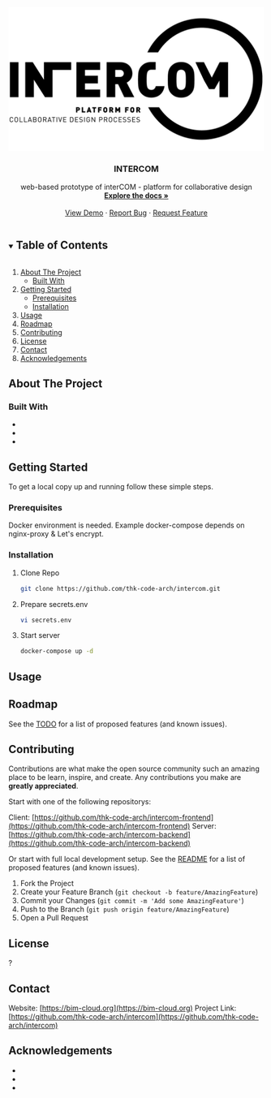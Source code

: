 <!--
*** Thanks for checking out the Best-README-Template. If you have a suggestion
*** that would make this better, please fork the repo and create a pull request
*** or simply open an issue with the tag "enhancement".
*** Thanks again! Now go create something AMAZING! :D
***
***
***
*** To avoid retyping too much info. Do a search and replace for the following:
*** thk-code-arch, intercom, twitter_handle, email, INTERCOM, web-based prototype of interCOM - platform for collaborative design
-->

<!-- PROJECT SHIELDS -->
<!--
*** I'm using markdown "reference style" links for readability.
*** Reference links are enclosed in brackets [ ] instead of parentheses ( ).
*** See the bottom of this document for the declaration of the reference variables
*** for contributors-url, forks-url, etc. This is an optional, concise syntax you may use.
*** https://www.markdownguide.org/basic-syntax/#reference-style-links
[![Contributors][contributors-shield]][contributors-url]
[![Forks][forks-shield]][forks-url]
[![Stargazers][stars-shield]][stars-url]
[![Issues][issues-shield]][issues-url]
[![MIT License][license-shield]][license-url]
[![LinkedIn][linkedin-shield]][linkedin-url]
-->

<!-- PROJECT LOGO -->
<br />
<p align="center">
  <a href="https://github.com/thk-code-arch/intercom">
    <img src="legacy/assets/logo.png" alt="Intercom Logo">
  </a>

  <h3 align="center">INTERCOM</h3>

  <p align="center">
    web-based prototype of interCOM - platform for collaborative design
    <br />
    <a href="https://github.com/thk-code-arch/intercom"><strong>Explore the docs »</strong></a>
    <br />
    <br />
    <a href="https://github.com/thk-code-arch/intercom">View Demo</a>
    ·
    <a href="https://github.com/thk-code-arch/intercom/issues">Report Bug</a>
    ·
    <a href="https://github.com/thk-code-arch/intercom/issues">Request Feature</a>
  </p>
</p>

<!-- TABLE OF CONTENTS -->
<details open="open">
  <summary><h2 style="display: inline-block">Table of Contents</h2></summary>
  <ol>
    <li>
      <a href="#about-the-project">About The Project</a>
      <ul>
        <li><a href="#built-with">Built With</a></li>
      </ul>
    </li>
    <li>
      <a href="#getting-started">Getting Started</a>
      <ul>
        <li><a href="#prerequisites">Prerequisites</a></li>
        <li><a href="#installation">Installation</a></li>
      </ul>
    </li>
    <li><a href="#usage">Usage</a></li>
    <li><a href="#roadmap">Roadmap</a></li>
    <li><a href="#contributing">Contributing</a></li>
    <li><a href="#license">License</a></li>
    <li><a href="#contact">Contact</a></li>
    <li><a href="#acknowledgements">Acknowledgements</a></li>
  </ol>
</details>

<!-- ABOUT THE PROJECT -->

## About The Project

### Built With

- []()
- []()
- []()

<!-- GETTING STARTED -->

## Getting Started

To get a local copy up and running follow these simple steps.

### Prerequisites

Docker environment is needed. Example docker-compose depends on nginx-proxy &
Let's encrypt.

### Installation

1. Clone Repo
   ```sh
   git clone https://github.com/thk-code-arch/intercom.git
   ```
2. Prepare secrets.env
   ```sh
   vi secrets.env
   ```
3. Start server
   ```sh
   docker-compose up -d
   ```

<!-- USAGE EXAMPLES -->

## Usage

<!-- ROADMAP -->

## Roadmap

See the [TODO](https://github.com/thk-code-arch/intercom/blob/master/TODO.md) for a list of proposed features (and known issues).

<!-- CONTRIBUTING -->

## Contributing

Contributions are what make the open source community such an amazing place to be learn, inspire, and create. Any contributions you make are **greatly appreciated**.

Start with one of the following repositorys:

Client: [https://github.com/thk-code-arch/intercom-frontend](https://github.com/thk-code-arch/intercom-frontend)
Server: [https://github.com/thk-code-arch/intercom-backend](https://github.com/thk-code-arch/intercom-backend)

Or start with full local development setup.
See the [README](https://github.com/thk-code-arch/intercom/blob/master/development/README.md) for a list of proposed features (and known issues).

1. Fork the Project
2. Create your Feature Branch (`git checkout -b feature/AmazingFeature`)
3. Commit your Changes (`git commit -m 'Add some AmazingFeature'`)
4. Push to the Branch (`git push origin feature/AmazingFeature`)
5. Open a Pull Request

<!-- LICENSE -->

## License

?

<!-- CONTACT -->

## Contact

Website: [https://bim-cloud.org](https://bim-cloud.org)
Project Link: [https://github.com/thk-code-arch/intercom](https://github.com/thk-code-arch/intercom)

<!-- ACKNOWLEDGEMENTS -->

## Acknowledgements

- []()
- []()
- []()

